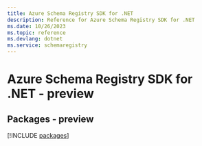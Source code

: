 ```yaml
---
title: Azure Schema Registry SDK for .NET
description: Reference for Azure Schema Registry SDK for .NET
ms.date: 10/26/2023
ms.topic: reference
ms.devlang: dotnet
ms.service: schemaregistry
---
```

# Azure Schema Registry SDK for .NET - preview
## Packages - preview
[!INCLUDE [packages](schema-registry-index.md)]
